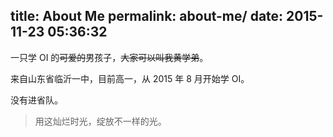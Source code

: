 title: About Me
permalink: about-me/
date: 2015-11-23 05:36:32
---

一只学 OI 的~~可爱的~~男孩子，~~大家可以叫我黄学弟~~。

来自山东省临沂一中，目前高一，从 2015 年 8 月开始学 OI。

没有进省队。

<!-- 想要拿 NOI 金牌。 -->

> 用这灿烂时光，绽放不一样的光。

